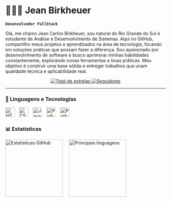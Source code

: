 # 👨🏻‍💻 Jean Birkheuer

**`Desenvolvedor FullStack`**

Olá, me chamo Jean Carlos Birkheuer, sou natural do Rio Grande do Sul e estudante de Análise e Desenvolvimento de Sistemas. Aqui no GitHub, compartilho meus projetos e aprendizados na área de tecnologia, focando em soluções práticas que possam fazer a diferença.
Sou apaixonado por desenvolvimento de software e busco aprimorar minhas habilidades constantemente, explorando novas ferramentas e boas práticas. Meu objetivo é construir uma base sólida e entregar trabalhos que unam qualidade técnica e aplicabilidade real.

<p align="center">
    <a href="https://github.com/jbirkheuer?tab=repositories&sort=stargazers">
        <img 
            alt="Total de estrelas" 
            title="Total de estrelas GitHub" 
            src="https://custom-icon-badges.demolab.com/github/stars/jbirkheuer?color=55960c&style=for-the-badge&labelColor=488207&logo=star&label=estrelas"
        />
    </a>
    <a href="https://github.com/jbirkheuer?tab=followers">
        <img 
            alt="Seguidores" 
            title="Me siga no GitHub" 
            src="https://custom-icon-badges.demolab.com/github/followers/jbirkheuer?color=236ad3&labelColor=1155ba&style=for-the-badge&logo=github&label=Seguidores&logoColor=white"
        />
    </a>
</p>

---

### 🤖 Linguagens e Tecnologias

<img 
    align="left" 
    alt="HTML"
    title="HTML" 
    width="30px" 
    style="padding-right: 10px;" 
    src="https://cdn.jsdelivr.net/gh/devicons/devicon@latest/icons/html5/html5-original.svg" 
/>
<img 
    align="left" 
    alt="CSS" 
    title="CSS"
    width="30px" 
    style="padding-right: 10px;" 
    src="https://cdn.jsdelivr.net/gh/devicons/devicon@latest/icons/css3/css3-original.svg" 
/>
<img 
    align="left" 
    alt="JavaScript" 
    title="JavaScript"
    width="30px" 
    style="padding-right: 10px;" 
    src="https://cdn.jsdelivr.net/gh/devicons/devicon@latest/icons/javascript/javascript-original.svg" 
/>
<img 
    align="left" 
    alt="Python" 
    title="Python"
    width="30px" 
    style="padding-right: 10px;" 
    src="https://cdn.jsdelivr.net/gh/devicons/devicon@latest/icons/python/python-original.svg" 
/>
<img 
    align="left" 
    alt="Python" 
    title="Python"
    width="30px" 
    style="padding-right: 10px;" 
    src="https://cdn.jsdelivr.net/gh/devicons/devicon@latest/icons/amazonwebservices/amazonwebservices-plain-wordmark.svg"
/>
          
<br/>
<br/>

### 📊 Estatísticas

<div style="display: flex; gap: 20px; align-items: center;">
  <img
    src="https://github-readme-stats.vercel.app/api?username=jbirkheuer&show_icons=true&theme=tokyonight&include_all_commits=true&locale=pt-br"
    height="180"
    alt="Estatísticas GitHub"
  />
  <img
    src="https://github-readme-stats.vercel.app/api/top-langs/?username=jbirkheuer&theme=tokyonight&layout=compact&custom_title=Tecnologias&langs_count=9"
    height="180"
    alt="Principais linguagens"
  />
</div>
